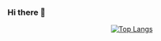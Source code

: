 ### Hi there 👋

<!--
**RchLi/RchLi** is a ✨ _special_ ✨ repository because its `README.md` (this file) appears on your GitHub profile.

Here are some ideas to get you started:

- 🔭 I’m currently working on ...
- 🌱 I’m currently learning ...
- 👯 I’m looking to collaborate on ...
- 🤔 I’m looking for help with ...
- 💬 Ask me about ...
- 📫 How to reach me: ...
- 😄 Pronouns: ...
- ⚡ Fun fact: ...
-->

<div align="center">
  
[![Top Langs](https://github-readme-stats.vercel.app/api/top-langs/?username=RchLi&langs_count=8&layout=compact)](https://github.com/anuraghazra/github-readme-stats)
  
</div>

<!-- ![Customized Card](https://github-readme-stats.vercel.app/api/pin?username=RchLi&repo=sgm&title_color=fff&icon_color=f9f9f9&text_color=9f9f9f&bg_color=151515) -->
